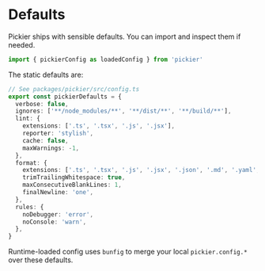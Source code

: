 # Defaults

Pickier ships with sensible defaults. You can import and inspect them if needed.

```ts
import { pickierConfig as loadedConfig } from 'pickier'
```

The static defaults are:

```ts
// See packages/pickier/src/config.ts
export const pickierDefaults = {
  verbose: false,
  ignores: ['**/node_modules/**', '**/dist/**', '**/build/**'],
  lint: {
    extensions: ['.ts', '.tsx', '.js', '.jsx'],
    reporter: 'stylish',
    cache: false,
    maxWarnings: -1,
  },
  format: {
    extensions: ['.ts', '.tsx', '.js', '.jsx', '.json', '.md', '.yaml', '.yml'],
    trimTrailingWhitespace: true,
    maxConsecutiveBlankLines: 1,
    finalNewline: 'one',
  },
  rules: {
    noDebugger: 'error',
    noConsole: 'warn',
  },
}
```

Runtime-loaded config uses `bunfig` to merge your local `pickier.config.*` over these defaults.
